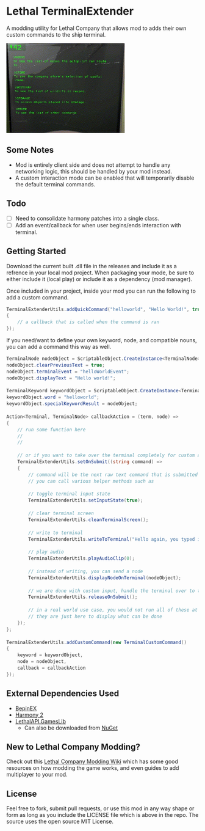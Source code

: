 # Lethal TerminalExtender
A modding utility for Lethal Company that allows mod to adds their own custom commands to the ship terminal.

![terminalextender](https://github.com/domkalan/lethalterminalextender/raw/main/images/example1.gif)

## Some Notes
* Mod is entirely client side and does not attempt to handle any networking logic, this should be handled by your mod instead.
* A custom interaction mode can be enabled that will temporarily disable the default terminal commands.

## Todo
- [ ] Need to consolidate harmony patches into a single class.
- [ ] Add an event/callback for when user begins/ends interaction with terminal.

## Getting Started
Download the current built .dll file in the releases and include it as a refrence in your local mod project. When packaging your mode, be sure to either include it (local play) or include it as a dependency (mod manager).

Once included in your project, inside your mod you can run the following to add a custom command.
```C#
TerminalExtenderUtils.addQuickCommand("helloworld", "Hello World!", true, (Terminal term, TerminalNode node) =>
{
    // a callback that is called when the command is ran
});
```

If you need/want to define your own keyword, node, and compatible nouns, you can add a command this way as well.
```c#
TerminalNode nodeObject = ScriptableObject.CreateInstance<TerminalNode>();
nodeObject.clearPreviousText = true;
nodeObject.terminalEvent = "helloWorldEvent";
nodeObject.displayText = "Hello world!";

TerminalKeyword keywordObject = ScriptableObject.CreateInstance<TerminalKeyword>();
keywordObject.word = "helloworld";
keywordObject.specialKeywordResult = nodeObject;

Action<Terminal, TerminalNode> callbackAction = (term, node) =>
{
    // run some function here
    //
    //

    // or if you want to take over the terminal completely for custom applications
    TerminalExtenderUtils.setOnSubmit((string command) =>
    {
        // command will be the next raw text command that is submitted
        // you can call various helper methods such as

        // toggle terminal input state
        TerminalExtenderUtils.setInputState(true);

        // clear terminal screen
        TerminalExtenderUtils.cleanTerminalScreen();

        // write to terminal
        TerminalExtenderUtils.writeToTerminal("Hello again, you typed in: " + command + "\n");

        // play audio
        TerminalExtenderUtils.playAudioClip(0);

        // instead of writing, you can send a node
        TerminalExtenderUtils.displayNodeOnTerminal(nodeObject);

        // we are done with custom input, handle the terminal over to the game
        TerminalExtenderUtils.releaseOnSubmit();

        // in a real world use case, you would not run all of these at once.
        // they are just here to display what can be done
    });
};

TerminalExtenderUtils.addCustomCommand(new TerminalCustomCommand()
{
    keyword = keywordObject,
    node = nodeObject,
    callback = callbackAction
});
```

## External Dependencies Used
* [BepinEX](https://docs.bepinex.dev/index.html)
* [Harmony 2](https://harmony.pardeike.net/)
* [LethalAPI.GamesLib](https://github.com/dhkatz/LethalAPI.GameLibs)
    * Can also be downloaded from [NuGet](https://www.nuget.org/packages/LethalAPI.GameLibs)

## New to Lethal Company Modding?
Check out this [Lethal Company Modding Wiki](https://lethal.wiki/) which has some good resources on how modding the game works, and even guides to add multiplayer to your mod.

## License
Feel free to fork, submit pull requests, or use this mod in any way shape or form as long as you include the LICENSE file which is above in the repo. The source uses the open source MIT License.